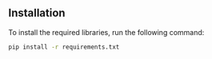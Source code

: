 ## Installation

To install the required libraries, run the following command:

```bash
pip install -r requirements.txt

```
